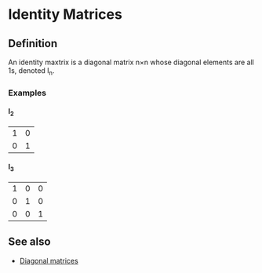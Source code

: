 # Identity Matrices

## Definition

An identity maxtrix is a diagonal matrix n×n whose diagonal elements are all 1s, denoted I<sub>n</sub>.

### Examples

#### I<sub>2</sub>
<table style="border-spacing: 10px 0;">
  <tr>
    <td>1</td>
    <td>0</td>
  </tr>
  <tr>
    <td>0</td>
    <td>1</td>
  </tr>
</table>

#### I<sub>3</sub>

<table style="border-spacing: 10px 0;">
  <tr>
    <td>1</td>
    <td>0</td>
    <td>0</td>
  </tr>
  <tr>
    <td>0</td>
    <td>1</td>
    <td>0</td>
  </tr>
  <tr>
    <td>0</td>
    <td>0</td>
    <td>1</td>
  </tr>
</table>

## See also

- [Diagonal matrices](diagonal-matrices.md#definition)